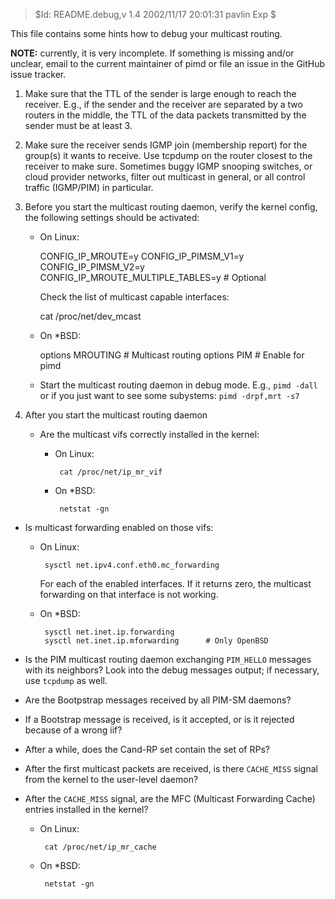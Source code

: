 > $Id: README.debug,v 1.4 2002/11/17 20:01:31 pavlin Exp $

This file contains some hints how to debug your multicast routing.

**NOTE:** currently, it is very incomplete.  If something is missing
	      and/or unclear, email to the current maintainer of pimd or
	      file an issue in the GitHub issue tracker.

1. Make sure that the TTL of the sender is large enough to reach the
   receiver. E.g., if the sender and the receiver are separated by a
   two routers in the middle, the TTL of the data packets transmitted
   by the sender must be at least 3.

2. Make sure the receiver sends IGMP join (membership report) for the
   group(s) it wants to receive.  Use tcpdump on the router closest to
   the receiver to make sure.  Sometimes buggy IGMP snooping switches,
   or cloud provider networks, filter out multicast in general, or all
   control traffic (IGMP/PIM) in particular.

3. Before you start the multicast routing daemon, verify the kernel
   config, the following settings should be activated:

   - On Linux:

        CONFIG_IP_MROUTE=y
        CONFIG_IP_PIMSM_V1=y
        CONFIG_IP_PIMSM_V2=y
		CONFIG_IP_MROUTE_MULTIPLE_TABLES=y    # Optional

     Check the list of multicast capable interfaces:

		cat /proc/net/dev_mcast

   - On *BSD:

		options	MROUTING		 # Multicast routing
		options	PIM              # Enable for pimd

   - Start the multicast routing daemon in debug mode.  E.g., `pimd -dall`
	 or if you just want to see some subystems: `pimd -drpf,mrt -s7`

4. After you start the multicast routing daemon

   - Are the multicast vifs correctly installed in the kernel:

	 - On Linux:

			cat /proc/net/ip_mr_vif

	 - On *BSD:

			netstat -gn

 - Is multicast forwarding enabled on those vifs:

	 - On Linux:

			sysctl net.ipv4.conf.eth0.mc_forwarding

	   For each of the enabled interfaces.  If it returns zero, the
	   multicast forwarding on that interface is not working.

	 - On *BSD:

			sysctl net.inet.ip.forwarding
			sysctl net.inet.ip.mforwarding      # Only OpenBSD

 - Is the PIM multicast routing daemon exchanging `PIM_HELLO` messages
   with its neighbors?  Look into the debug messages output; if
   necessary, use `tcpdump` as well.

 - Are the Bootpstrap messages received by all PIM-SM daemons?

 - If a Bootstrap message is received, is it accepted, or is it
   rejected because of a wrong iif?

 - After a while, does the Cand-RP set contain the set of RPs?

 - After the first multicast packets are received, is there `CACHE_MISS`
   signal from the kernel to the user-level daemon?

 - After the `CACHE_MISS` signal, are the MFC (Multicast Forwarding Cache)
   entries installed in the kernel?
 
	 - On Linux:

			cat /proc/net/ip_mr_cache

	 - On *BSD:

			netstat -gn

